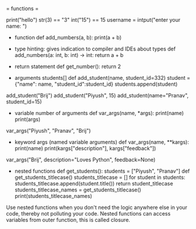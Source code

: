 = functions =

print("hello")
str(3) == "3"
int("15") == 15
username = intput("enter your name: ")

* function
def add_numbers(a, b):
  print(a + b)

* type hinting: gives indication to compiler and IDEs about types
def add_numbers(a: int, b: int) -> int:
  return a + b

* return statement
def get_number():
  return 2

* arguments
students[]
def add_student(name, student_id=332)
    student = {"name": name, "student_id":student_id}
    students.append(student)

add_student("Brij")
add_student("Piyush", 15)
add_student(name="Pranav", student_id=15)

* variable number of arguments
def var_args(name, *args):
    print(name)
    print(args)

var_args("Piyush", "Pranav", "Brij")

* keyword args (named variable arguments)
def var_args(name, **kargs):
    print(name)
    print(kargs["description"], kargs["feedback"])

var_args("Brij", description="Loves Python", feedback=None)


* nested functions
def get_students():
    students = ["Piyush", "Pranav"]
    def get_students_titlecase()
        students_titlecase = []
        for student in students:
            students_titlecase.append(student.title())
        return student_titlecase
    students_titlecase_names = get_students_titlecase()
    print(students_titlecase_names)

Use nested functions when you don't need the logic anywhere else in your code, thereby not polluting your code.
Nested functions can access variables from outer function, this is called closure.
